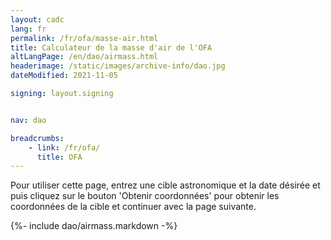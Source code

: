 ```yaml
---
layout: cadc
lang: fr
permalink: /fr/ofa/masse-air.html
title: Calculateur de la masse d'air de l'OFA
altLangPage: /en/dao/airmass.html
headerimage: /static/images/archive-info/dao.jpg
dateModified: 2021-11-05

signing: layout.signing


nav: dao

breadcrumbs:
    - link: /fr/ofa/
      title: OFA
---
```


<p>Pour utiliser cette page, entrez une cible astronomique et la date d&eacute;sir&eacute;e et puis cliquez sur le bouton 'Obtenir coordonn&eacute;es' pour obtenir les coordonn&eacute;es de la cible et continuer avec la page suivante.</p>

{%- include dao/airmass.markdown -%}
